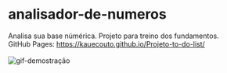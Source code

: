 # analisador-de-numeros
 Analisa sua base númérica. Projeto para treino dos fundamentos.
<br>
GitHub Pages: https://kauecouto.github.io/Projeto-to-do-list/
<br>
<br>
<img src="assets/imagens/preview.gif" alt="gif-demostração">

